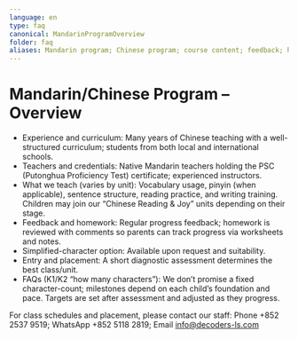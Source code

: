 ```yaml
---
language: en
type: faq
canonical: MandarinProgramOverview
folder: faq
aliases: Mandarin program; Chinese program; course content; feedback; homework; pinyin; simplified character course; teacher qualifications; PSC certificate; Putonghua; Mandarin Chinese; placement assessment; K1; K2; how many characters
---
```

# Mandarin/Chinese Program – Overview

- Experience and curriculum: Many years of Chinese teaching with a well-structured curriculum; students from both local and international schools.
- Teachers and credentials: Native Mandarin teachers holding the PSC (Putonghua Proficiency Test) certificate; experienced instructors.
- What we teach (varies by unit): Vocabulary usage, pinyin (when applicable), sentence structure, reading practice, and writing training. Children may join our “Chinese Reading & Joy” units depending on their stage.
- Feedback and homework: Regular progress feedback; homework is reviewed with comments so parents can track progress via worksheets and notes.
- Simplified-character option: Available upon request and suitability.
- Entry and placement: A short diagnostic assessment determines the best class/unit.
- FAQs (K1/K2 “how many characters”): We don’t promise a fixed character-count; milestones depend on each child’s foundation and pace. Targets are set after assessment and adjusted as they progress.

For class schedules and placement, please contact our staff:
Phone +852 2537 9519; WhatsApp +852 5118 2819; Email info@decoders-ls.com